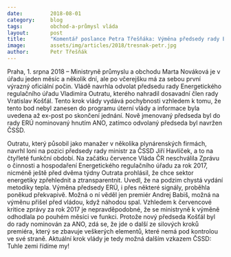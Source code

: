 ```yaml
---
date:         2018-08-01
category:     blog
tags:         obchod-a-průmysl vláda
layout:       post
title:        "Komentář poslance Petra Třešňáka: Výměna předsedy rady ERÚ je další Babišův tah k posílení vlivu ANO"
image:        assets/img/articles/2018/tresnak-petr.jpg
author:       Petr Třešňák
---
```



Praha, 1. srpna 2018 – Ministryně průmyslu a obchodu Marta Nováková je v úřadu jeden měsíc a několik dní, ale po včerejšku má za sebou první výrazný oficiální počin. Vládě navrhla odvolat předsedu rady Energetického regulačního úřadu Vladimíra Outratu, kterého nahradil dosavadní člen rady Vratislav Košťál. Tento krok vlády vydává pochybnosti vzhledem k tomu, že tento bod nebyl zanesen do programu úterní vlády a informace byla uvedena až ex-post po skončení jednání. Nově jmenovaný předseda byl do rady ERÚ nominovaný hnutím ANO, zatímco odvolaný předseda byl navržen ČSSD.


Outratu, který působil jako manažer v několika plynárenských firmách, navrhl loni na pozici předsedy rady ministr za ČSSD Jiří Havlíček, a to na čtyřleté funkční období. Na začátku července Vláda ČR neschválila Zprávu o činnosti a hospodaření Energetického regulačního úřadu za rok 2017, nicméně ještě před dvěma týdny Outrata prohlásil, že chce sektor energetiky zpřehlednit a ztransparentnit. Uvedl, že na podzim chystá vydání metodiky tepla. Výměna předsedy ERÚ, i přes některé signály, proběhla poněkud překvapivě. Možná o ní věděl jen premiér Andrej Babiš, možná na výměnu přišel před vládou, když náhodou spal. Vzhledem k červencové kritice zprávy za rok 2017 je nepravděpodobné, že se ministryně k výměně odhodlala po pouhém měsíci ve funkci. Protože nový předseda Košťál byl do rady nominován za ANO, zdá se, že jde o další ze silových kroků premiéra, který se zbavuje veškerých elementů, které nemá pod kontrolou ve své straně. Aktuální krok vlády je tedy možná dalším vzkazem ČSSD: Tuhle zemi řídíme my! 
